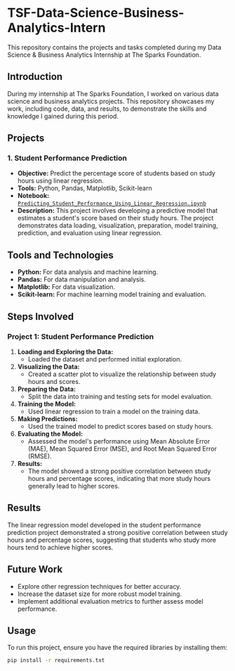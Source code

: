 # TSF-Data-Science-Business-Analytics-Intern
This repository contains the projects and tasks completed during my Data Science & Business Analytics Internship at The Sparks Foundation.

## Introduction
During my internship at The Sparks Foundation, I worked on various data science and business analytics projects. This repository showcases my work, including code, data, and results, to demonstrate the skills and knowledge I gained during this period.

## Projects

### 1. Student Performance Prediction
- **Objective:** Predict the percentage score of students based on study hours using linear regression.
- **Tools:** Python, Pandas, Matplotlib, Scikit-learn
- **Notebook:** [`Predicting_Student_Performance_Using_Linear_Regression.ipynb`](https://github.com/syifagit/TSF-Data-Science-Business-Analytics-Intern/blob/main/Predicting_Student_Performance_Using_Linear_Regression.ipynb)
- **Description:** This project involves developing a predictive model that estimates a student's score based on their study hours. The project demonstrates data loading, visualization, preparation, model training, prediction, and evaluation using linear regression.
  
## Tools and Technologies

- **Python:** For data analysis and machine learning.
- **Pandas:** For data manipulation and analysis.
- **Matplotlib:** For data visualization.
- **Scikit-learn:** For machine learning model training and evaluation.

## Steps Involved

### Project 1: Student Performance Prediction
1. **Loading and Exploring the Data:**
   - Loaded the dataset and performed initial exploration.
2. **Visualizing the Data:**
   - Created a scatter plot to visualize the relationship between study hours and scores.
3. **Preparing the Data:**
   - Split the data into training and testing sets for model evaluation.
4. **Training the Model:**
   - Used linear regression to train a model on the training data.
5. **Making Predictions:**
   - Used the trained model to predict scores based on study hours.
6. **Evaluating the Model:**
   - Assessed the model's performance using Mean Absolute Error (MAE), Mean Squared Error (MSE), and Root Mean Squared Error (RMSE).
7. **Results:**
   - The model showed a strong positive correlation between study hours and percentage scores, indicating that more study hours generally lead to higher scores.

## Results

The linear regression model developed in the student performance prediction project demonstrated a strong positive correlation between study hours and percentage scores, suggesting that students who study more hours tend to achieve higher scores.

## Future Work

- Explore other regression techniques for better accuracy.
- Increase the dataset size for more robust model training.
- Implement additional evaluation metrics to further assess model performance.

## Usage

To run this project, ensure you have the required libraries by installing them:

```bash
pip install -r requirements.txt
